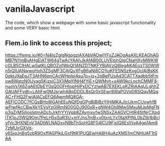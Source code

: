 # vanilaJavascript
The code, which show a webpage with some basic javascript functionality and some VERY basic html.


## Flem.io link to access this project;
https://flems.io/#0=N4IgZglgNgpgziAXAbVAOwIYFsZJAOgAsAXLKEAGhAGMB7NYmBvAHgEIATW64gTwAcYAAhJkAfAB00LUVElohQlgCNaHXvMWKWcGLB5CIHALwSatKLQBOZofWpQI1ANZDTNKFYBiAVzQ8IegAKAEozTS0WWn5iQIUANwwoHxh3ZSgMF3CAIQyXFgB6aNj6CO1iuKFE5NSzKxgOcIAlBsKK0qktJXaEpJT3AHN6pnCAcWHpIpi4su7p+iq+2pBePUsAd3CATTXadbb5tFmow8WatzN0lJyag5KjzsiC3X1iMpYINH4fYiE+QWMyh+xAW9kcLnchCMMF8-nuoVs1X6ZgAEtDbEY0sQ0OFHlopHilPxDCYzIwAB7EXEKLpKZRiAAqULghhZGAUAFFydh+LAhFw0MJsrwhABpDDDLBsQr0xSEwr8WaPGVqDRSQqyMQgAC+FHQ2FwiAIACsEFQ6AwmMQ8GA-AEFlCODC7fCQsBHo8IGAhEEuNQfDgGPgBjBiBzYIHiMKAJIcIJkmCUswhfBwPiwfAcCBwXkYEVsYzGIRmND0GDJ900xR+gNW4Oh8MwSMxuMJpMgFNp3gZrM5jIioslstmADchJrkfrYYjVpb8ZAymxyfwSNSxZAAGVCHtR4StNrCXpdITK1oJ3WQ9Om7PeLH5xSqR3U+mYJns7mB+v0txnLYx1XaXPINL0bZtb1bBclyfVc3HXNEnV3ADtWLNADxxNBbThSoHG8F04lCU9FisIQ6EsYiiyA4gp1Am87zMUjrGXVd-y6SjqJnBg5zbR9OxffAGPIkiLGsf9tR1PUQEwHA8H4uAzXMS1mCNHUAF1tSAA

